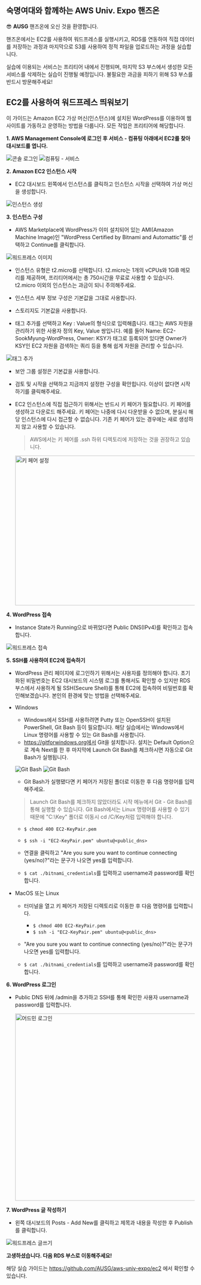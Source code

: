 ## 숙명여대와 함께하는 AWS Univ. Expo 핸즈온

😎 **AUSG** 핸즈온에 오신 것을 환영합니다.

핸즈온에서는 EC2를 사용하여 워드프레스를 실행시키고, RDS를 연동하여 직접 데이터를 저장하는 과정과 마지막으로 S3를 사용하여 정적 파일을 업로드하는 과정을 실습합니다.

실습에 이용되는 서비스는 프리티어 내에서 진행되며, 마지막 S3 부스에서 생성한 모든 서비스를 삭제하는 실습이 진행될 예정입니다. 불필요한 과금을 피하기 위해 S3 부스를 반드시 방문해주세요!

## EC2를 사용하여 워드프레스 띄워보기

이 가이드는 Amazon EC2 가상 머신(인스턴스)에 설치된 WordPress를 이용하여 웹사이트를 가동하고 운영하는 방법을 다룹니다.
모든 작업은 프리티어에 해당합니다.

**1. AWS Management Console에 로그인 후 서비스 - 컴퓨팅 아래에서 EC2를 찾아 대시보드를 엽니다.**

![콘솔 로그인](./img/console_login.png)
![컴퓨팅 - 서비스](./img/computing_service.png)

**2. Amazon EC2 인스턴스 시작**

- EC2 대시보드 왼쪽에서 인스턴스를 클릭하고 인스턴스 시작을 선택하여 가상 머신을 생성합니다.

![인스턴스 생성](./img/launch_instance.png)

**3. 인스턴스 구성**

- AWS Marketplace에 WordPress가 이미 설치되어 있는 AMI(Amazon Machine Image)인 "WordPress Certified by Bitnami and Automattic"를 선택하고 Continue를 클릭합니다.

![워드프레스 이미지](./img/ami_wordpress.png)

- 인스턴스 유형은 t2.micro를 선택합니다. t2.micro는 1개의 vCPUs와 1GiB 메모리를 제공하며, 프리티어에서는 총 750시간을 무료로 사용할 수 있습니다. t2.micro 이외의 인스턴스는 과금이 되니 주의해주세요.

- 인스턴스 세부 정보 구성은 기본값을 그대로 사용합니다.

- 스토리지도 기본값을 사용합니다.

- 태그 추가를 선택하고 Key : Value의 형식으로 입력해줍니다. 태그는 AWS 자원을 관리하기 위한 사용자 정의 Key, Value 쌍입니다. 예를 들어 Name: EC2-SookMyung-WordPress, Owner: KSY가 태그로 등록되어 있다면 Owner가 KSY인 EC2 자원을 검색하는 쿼리 등을 통해 쉽게 자원을 관리할 수 있습니다.

![태그 추가](./img/add_tag.png)

- 보안 그룹 설정은 기본값을 사용합니다.

- 검토 및 시작을 선택하고 지금까지 설정한 구성을 확안힙니다. 이상이 없다면 시작하기를 클릭해주세요.

- EC2 인스턴스에 직접 접근하기 위해서는 반드시 키 페어가 필요합니다. 키 페어를 생성하고 다운로드 해주세요. 키 페어는 나중에 다시 다운받을 수 없으며, 분실시 해당 인스턴스에 다시 접근할 수 없습니다. 기존 키 페어가 있는 경우에는 새로 생성하지 않고 사용할 수 있습니다.

  > AWS에서는 키 페어를 .ssh 하위 디렉토리에 저장하는 것을 권장하고 있습니다.

  <img src="./img/ec2-keypair.png" alt="키 페어 설정" width="650px" height="400px" />

**4. WordPress 접속**

- Instance State가 Running으로 바뀌었다면 Public DNS(IPv4)를 확인하고 접속합니다.

![워드프레스 접속](./img/ec2-publicip.png)

**5. SSH를 사용하여 EC2에 접속하기**

- WordPress 관리 페이지에 로그인하기 위해서는 사용자를 정의해야 합니다. 초기화된 비밀번호는 EC2 대시보드의 시스템 로그를 통해서도 확인할 수 있지만 RDS 부스에서 사용하게 될 SSH(Secure Shell)를 통해 EC2에 접속하여 비밀번호를 확인해보겠습니다. 본인의 환경에 맞는 방법을 선택해주세요.

- Windows

  - Windows에서 SSH를 사용하려면 Putty 또는 OpenSSH이 설치된 PowerShell, Git Bash 등이 필요합니다. 해당 실습에서는 Windows에서 Linux 명령어를 사용할 수 있는 Git Bash를 사용합니다.
  - https://gitforwindows.org에서 Git을 설치합니다. 설치는 Default Option으로 계속 Next를 한 후 마지막에 Launch Git Bash를 체크하시면 자동으로 Git Bash가 실행됩니다.

  ![Git Bash](./img/git-1.png)
  ![Git Bash](./img/git-2.png)

  - Git Bash가 실행됐다면 키 페어가 저장된 폴더로 이동한 후 다음 명령어를 입력해주세요.
  > Launch Git Bash를 체크하지 않았더라도 시작 메뉴에서 Git - Git Bash를 통해 실행할 수 있습니다.
  > Git Bash에서는 Linux 명령어를 사용할 수 있기 때문에 "C:\Key" 폴더로 이동시 cd /C/Key처럼 입력해야 합니다.

    - `$ chmod 400 EC2-KeyPair.pem`
    - `$ ssh -i "EC2-KeyPair.pem" ubuntu@<public_dns>`

  - 연결을 클릭하고 "Are you sure you want to continue connecting (yes/no)?"라는 문구가 나오면 yes를 입력합니다.

  - `$ cat ./bitnami_credentials`를 입력하고 username과 password를 확인합니다.

- MacOS 또는 Linux

  - 터미널을 열고 키 페어가 저장된 디렉토리로 이동한 후 다음 명령어를 입력합니다.

    - `$ chmod 400 EC2-KeyPair.pem`
    - `$ ssh -i "EC2-KeyPair.pem" ubuntu@<public_dns>`

  - "Are you sure you want to continue connecting (yes/no)?"라는 문구가 나오면 yes를 입력합니다.

  - `$ cat ./bitnami_credentials`를 입력하고 username과 password를 확인합니다.

**6. WordPress 로그인**

- Public DNS 뒤에 /admin을 추가하고 SSH를 통해 확인한 사용자 username과 password를 입력합니다.

  <img src="./img/admin-login.png" alt="어드민 로그인" width="650px" height="500px" />

**7. WordPress 글 작성하기**

- 왼쪽 대시보드의 Posts - Add New를 클릭하고 제목과 내용을 작성한 후 Publish를 클릭합니다.

![워드프레스 글쓰기](./img/wordpress-new.png)

**고생하셨습니다. 다음 RDS 부스로 이동해주세요!**

해당 실습 가이드는 https://github.com/AUSG/aws-univ-expo/ec2 에서 확인할 수 있습니다.
